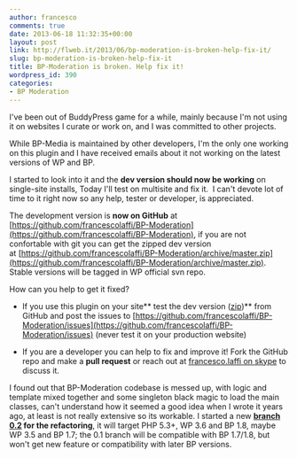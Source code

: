 ```yaml
---
author: francesco
comments: true
date: 2013-06-18 11:32:35+00:00
layout: post
link: http://flweb.it/2013/06/bp-moderation-is-broken-help-fix-it/
slug: bp-moderation-is-broken-help-fix-it
title: BP-Moderation is broken. Help fix it!
wordpress_id: 390
categories:
- BP Moderation
---
```


I've been out of BuddyPress game for a while, mainly because I'm not using it on websites I curate or work on, and I was committed to other projects.

While BP-Media is maintained by other developers, I'm the only one working on this plugin and I have received emails about it not working on the latest versions of WP and BP.

I started to look into it and the **dev version should now be working** on single-site installs, Today I'll test on multisite and fix it.  I can't devote lot of time to it right now so any help, tester or developer, is appreciated.

The development version is **now on GitHub** at [https://github.com/francescolaffi/BP-Moderation](https://github.com/francescolaffi/BP-Moderation), if you are not confortable with git you can get the zipped dev version at [https://github.com/francescolaffi/BP-Moderation/archive/master.zip](https://github.com/francescolaffi/BP-Moderation/archive/master.zip).
Stable versions will be tagged in WP official svn repo.

How can you help to get it fixed?



	
  * If you use this plugin on your site** test the dev version ([zip](https://github.com/francescolaffi/BP-Moderation/archive/master.zip))** from GitHub and post the issues to [https://github.com/francescolaffi/BP-Moderation/issues](https://github.com/francescolaffi/BP-Moderation/issues) (never test it on your production website)

	
  * If you are a developer you can help to fix and improve it! Fork the GitHub repo and make a **pull request** or reach out at [francesco.laffi on skype](skype:francesco.laffi?chat) to discuss it.


I found out that BP-Moderation codebase is messed up, with logic and template mixed together and some singleton black magic to load the main classes, can't understand how it seemed a good idea when I wrote it years ago, at least is not really extensive so its workable.
I started a new **[branch 0.2](https://github.com/francescolaffi/BP-Moderation/tree/0.2) for the refactoring**, it will target PHP 5.3+, WP 3.6 and BP 1.8, maybe WP 3.5 and BP 1.7; the 0.1 branch will be compatible with BP 1.7/1.8, but won't get new feature or compatibility with later BP versions.
